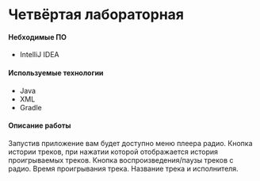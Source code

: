 # Четвёртая лабораторная

#### Небходимые ПО
* IntelliJ IDEA 

#### Используемые технологии
* Java
* XML
* Gradle

#### Описание работы
Запустив приложение вам будет доступно меню плеера радио.
Кнопка истории треков, при нажатии которой отображается история проигрываемых треков.
Кнопка воспроизведения/паузы треков с радио.
Время проигрывания трека.
Название трека и исполнителя.
